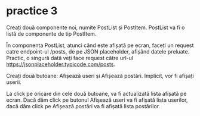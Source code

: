 # practice 3

Creați două componente noi, numite PostList și PostItem. PostList va fi o listă de componente de tip PostItem.

În componenta PostList, atunci când este afișată pe ecran, faceți un request catre endpoint-ul /posts, de pe JSON placeholder, afișând datele preluate. Practic, o singură dată veți face request către url-ul https://jsonplaceholder.typicode.com/posts.

Creați două butoane: Afișează useri și Afișează postări. Implicit, vor fi afișați userii.

La click pe oricare din cele două butoane, va fi actualizată lista afișată pe ecran. Dacă dăm click pe butonul Afișează useri va fi afișată lista userilor, dacă dăm click pe Afișează postări va fi afișată lista postărilor.